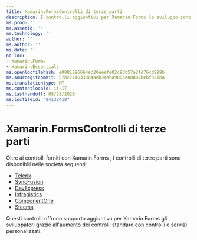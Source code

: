 ```yaml
---
title: Xamarin.FormsControlli di terze parti
description: I controlli aggiuntivi per Xamarin.Forms lo sviluppo sono disponibili per le aziende, ad esempio Telerik, Syncfusion, DevExpress, Infragistics, ComponentOne e Steema.
ms.prod: ''
ms.assetid: ''
ms.technology: ''
author: ''
ms.author: ''
ms.date: ''
no-loc:
- Xamarin.Forms
- Xamarin.Essentials
ms.openlocfilehash: e0881296664ec20eeefe02c9db57a2fd76cd999b
ms.sourcegitcommit: 57bc714633364aeb34aba9803e88802bebf321ba
ms.translationtype: MT
ms.contentlocale: it-IT
ms.lasthandoff: 05/28/2020
ms.locfileid: "84132418"
---
```

# <a name="xamarinforms-third-party-controls"></a>Xamarin.FormsControlli di terze parti

Oltre ai controlli forniti con Xamarin.Forms , i controlli di terze parti sono disponibili nelle società seguenti:

- [Telerik](https://www.telerik.com/xamarin-ui)
- [SyncFusion](https://www.syncfusion.com/xamarin-ui-controls)
- [DevExpress](https://www.devexpress.com/xamarin/)
- [Infragistics](https://www.infragistics.com/products/xamarin)
- [ComponentOne](https://www.grapecity.com/componentone-xamarin/)
- [Steema](https://www.steema.com/product/forms)

Questi controlli offrono supporto aggiuntivo per Xamarin.Forms gli sviluppatori grazie all'aumento dei controlli standard con controlli e servizi personalizzati.
